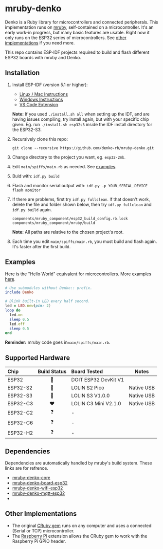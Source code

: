 # mruby-denko

Denko is a Ruby library for microcontrollers and connected peripherals. This implementation runs on [mruby](https://github.com/mruby/mruby), self-contained on a microcontroller. It's an early work-in progress, but many basic features are usable. Right now it only runs on the ESP32 series of microcontrollers. See [other implementations](#other-implementations) if you need more.

This repo contains ESP-IDF projects required to build and flash different ESP32 boards with mruby and Denko.

## Installation

1.  Install ESP-IDF (version 5.1 or higher):
    - [Linux / Mac Instructions](https://docs.espressif.com/projects/esp-idf/en/latest/esp32/get-started/linux-macos-setup.html)
    - [Windows Instructions](https://docs.espressif.com/projects/esp-idf/en/latest/esp32/get-started/windows-setup.html)
    - [VS Code Extension](https://github.com/espressif/vscode-esp-idf-extension/blob/master/docs/tutorial/install.md)

    **Note:** If you used `./install.sh all` when setting up the IDF, and are having issues compiling, try install again, but with your specific chip given. Eg. run `./install.sh esp32s3` inside the IDF install directory for the ESP32-S3.

2.  Recursively clone this repo:
    ```
    git clone --recursive https://github.com/denko-rb/mruby-denko.git
    ```
  
3.  Change directory to the project you want, eg. `esp32-2mb`.

4.  Edit `main/spiffs/main.rb` as needed. See [examples](examples).

5.  Buld with: `idf.py build`

6.  Flash and monitor serial output with: `idf.py -p YOUR_SERIAL_DEVICE flash monitor`

7. If there are problems, first try `idf.py fullclean`. If that doesn't work, delete the file and folder shown below, then try `idf.py fullclean` and `idf.py build` again.
    ```
    components/mruby_component/esp32_build_config.rb.lock
    components/mruby_component/mruby/build
    ```
    **Note:** All paths are relative to the chosen project's root.
    
8.  Each time you edit `main/spiffs/main.rb`, you must build and flash again. It's faster after the first build.

## Examples
Here is the "Hello World" equivalent for microcontrollers. More examples [here](examples).
```ruby
# Use submodules without Denko:: prefix.
include Denko

# Blink built-in LED every half second.
led = LED.new(pin: 2)
loop do
  led.on
  sleep 0.5
  led.off
  sleep 0.5
end
````
**Reminder:** mruby code goes in`main/spiffs/main.rb`.

## Supported Hardware

|    Chip        | Build Status    | Board Tested         | Notes |
| :--------      | :------:        | :---------------     |------ |
| ESP32          | :green_heart:   | DOIT ESP32 DevKit V1 |
| ESP32-S2       | :green_heart:   | LOLIN S2 Pico        | Native USB
| ESP32-S3       | :green_heart:   | LOLIN S3 V1.0.0      | Native USB
| ESP32-C3       | :heart:         | LOLIN C3 Mini V2.1.0 | Native USB
| ESP32-C2       | :question:      | -                    | 
| ESP32-C6       | :question:      | -                    | 
| ESP32-H2       | :question:      | -                    | 

## Dependencies

Dependencies are automatically handled by mruby's build system. These links are for refrence.

- [mruby-denko-core](https://github.com/denko-rb/mruby-denko-core)
- [mruby-denko-board-esp32](https://github.com/denko-rb/mruby-denko-board-esp32)
- [mruby-denko-wifi-esp32](https://github.com/denko-rb/mruby-denko-wifi-esp32)
- [mruby-denko-mqtt-esp32](https://github.com/denko-rb/mruby-denko-mqtt-esp32)
- 
## Other Implementations
- The original [CRuby gem](https://github.com/denko-rb/denko) runs on any computer and uses a connected (Serial or TCP) microcontroller.
- The [Raspberry Pi](https://github.com/denko-rb/denko-piboard) extension allows the CRuby gem to work with the Raspberry Pi GPIO header.
